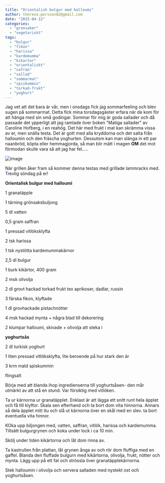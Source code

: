 ```yaml
---
title: "Orientalisk bulgur med halloumi"
author: therese.persson82@gmail.com
date: "2015-04-12"
categories: 
  - "gronsaker"
  - "vegetariskt"
tags: 
  - "bulgur"
  - "fikon"
  - "harissa"
  - "kardemumma"
  - "kikartor"
  - "orientaliskt"
  - "safran"
  - "sallad"
  - "sommarmat"
  - "spiskummin"
  - "torkad-frukt"
  - "yoghurt"
---
```


Jag vet att det bara är vår, men i onsdags fick jag sommarfeeling och blev sugen på sommarmat. Detta fick mina torsdagsgäster erfara när de kom för att hänga med sin små godingar. Sommar för mig är goda sallader och då passade det ypperligt att jag ramlade över boken "Matiga sallader" av Caroline Hofberg, i en reahög. Det här med frukt i mat kan skrämma vissa av er, men snälla testa. Det är gott med alla kryddorna och det salta från halloumin och den fräscha yoghurten. Dessutom kan man slänga in ett par naanbröd, köpta eller hemmagjorda, så man blir mätt i magen **OM** det mot förmodan skulle vara så att jag har fel.....

![image](/static/img/image3-1024x768.jpg)

När grillen åker fram så kommer denna testas med grillade lammracks med. Trevlig söndag på er!

**Orientalisk bulgur med halloumi**

1 granatäpple

1 tärning grönsaksbuljong

5 dl vatten

0,5 gram saffran

1 pressad vitlöksklyfta

2 tsk harissa

1 tsk nystötta kardemummakärnor

2,5 dl bulgur

1 burk kikärtor, 400 gram

2 msk olivolja

2 dl grovt hackad torkad frukt tex aprikoser, dadlar, russin

3 färska fikon, klyftade

1 dl grovhackade pistachnötter

4 msk hackad mynta + några blad till dekorering

2 klumpar halloumi, skivade + olivolja att steka i

**yoghurtsås**

2 dl turkisk yoghurt

1 liten pressad vitlöksklyfta, lite beroende på hur stark den är

3 krm mald spiskummin

flingsalt

Börja med att blanda ihop ingredienserna till yoghurtsåsen- den mår utmärkt av att stå en stund. Var försiktig med vitlöken.

Ta ur kärnorna ur granatäpplet. Enklast är att lägga ett snitt runt hela äpplet och få till klyftor. Skala sen efterhand och ta bort dom vita hinnorna. Annars så dela äpplet mitt itu och slå ut kärnorna över en skål med en slev. ta bort eventuella vita hinnor.

KOka upp biljongen med, vatten, saffran, vitlök, harissa och kardemumma. Tillsätt bulgurgrynen och koka under lock i ca 10 min.

Skölj under tiden kikärtorna och låt dom rinna av.

Ta kastrullen från plattan, låt grynen ånga av och rör dom fluffiga med en gaffel. Blanda den fluffade bulgurn med kikärtorna, olivolja, frukt, nötter och mynta. Lägg upp på ett fat och strössla över granatäpplekärnorna.

Stek halloumin i olivolja och servera salladen med nystekt ost och yoghurtsåsen.
